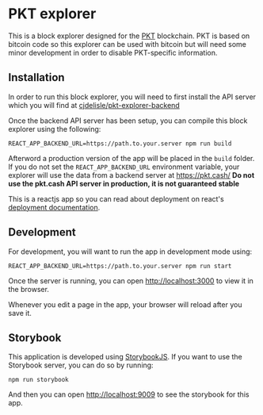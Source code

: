 # PKT explorer

This is a block explorer designed for the [PKT](https://pkt.cash/) blockchain.
PKT is based on bitcoin code so this explorer can be used with bitcoin but will need
some minor development in order to disable PKT-specific information.

## Installation
In order to run this block explorer, you will need to first install the API server
which you will find at [cjdelisle/pkt-explorer-backend](https://github.com/cjdelisle/pkt-explorer-backend)

Once the backend API server has been setup, you can compile this block explorer using
the following:

    REACT_APP_BACKEND_URL=https://path.to.your.server npm run build

Afterword a production version of the app will be placed in the `build` folder.
If you do not set the `REACT_APP_BACKEND_URL` environment variable, your explorer
will use the data from a backend server at https://pkt.cash/
**Do not use the pkt.cash API server in production, it is not guaranteed stable**

This is a reactjs app so you can read about deployment on react's
[deployment documentation](https://facebook.github.io/create-react-app/docs/deployment).

## Development
For development, you will want to run the app in development mode using:

    REACT_APP_BACKEND_URL=https://path.to.your.server npm run start

Once the server is running, you can open [http://localhost:3000](http://localhost:3000)
to view it in the browser.

Whenever you edit a page in the app, your browser will reload after you save it.

## Storybook
This application is developed using [StorybookJS](https://storybook.js.org/).
If you want to use the Storybook server, you can do so by running:

    npm run storybook

And then you can open [http://localhost:9009](http://localhost:9009) to see the
storybook for this app.